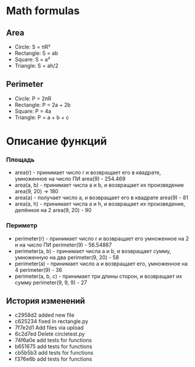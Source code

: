 # Math formulas
## Area
- Circle: S = πR²
- Rectangle: S = ab
- Square: S = a²
- Triangle: S = ah/2

## Perimeter
- Circle: P = 2πR
- Rectangle: P = 2a + 2b
- Square: P = 4a
- Triangle: P = a + b + c

# Описание функций
### Площадь
- area(r) - принимает число r и возвращает его в квадрате, умноженное на число ПИ
  area(9) - 254.469
- area(a, b) - принимает числа a и b, и возвращает их произведение
  area(9, 20) → 180
- area(a) - получает число a, и возвращает его в квадрате
  area(9) - 81
- area(a, h) - принимает числа а и h, и возвращает их произведение, делённое на 2
  area(9, 20) - 90

### Периметр
- perimeter(r) - принимает число r и возвращает его умноженное на 2 и на число ПИ
  perimeter(9) - 56.54867
- perimeter(a, b) - принимает числа a и b, и возвращает сумму, умноженную на два
  perimeter(9, 20) - 58
- perimeter(a) - принимает число а и возвращает его, умноженное на 4
  perimeter(9) - 36
- perimeter(a, b, c) - принимает три длины сторон, и возвращает их сумму
  perimeter(9, 9, 9) - 27

## История изменений
- c2958d2 added new file
- c625234 fixed in rectangle.py
- 7f7e2d1 Add files via upload
- 6c2d7ed Delete circletest.py
- 74f6a0e add tests for functions
- b651675 add tests for functions
- cb5b5b3 add tests for functions
- f376e6b add tests for functions